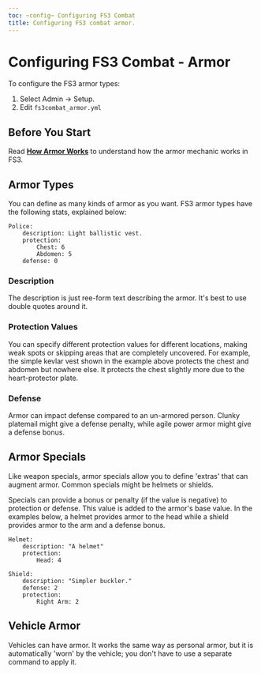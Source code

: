 ```yaml
---
toc: ~config~ Configuring FS3 Combat
title: Configuring FS3 combat armor.
---
```

# Configuring FS3 Combat - Armor

To configure the FS3 armor types:

1. Select Admin -> Setup.
2. Edit `fs3combat_armor.yml`

## Before You Start

Read **[How Armor Works](http://aresmush.com/fs3/fs3-3/combat-mechanics#armor)** to understand how the armor mechanic works in FS3.

## Armor Types

You can define as many kinds of armor as you want.  FS3 armor types have the following stats, explained below:

    Police:
        description: Light ballistic vest.
        protection: 
            Chest: 6 
            Abdomen: 5
        defense: 0

### Description

The description is just ree-form text describing the armor.  It's best to use double quotes around it.

### Protection Values

You can specify different protection values for different locations, making weak spots or skipping areas that are completely uncovered. For example, the simple kevlar vest shown in the example above protects the chest and abdomen but nowhere else.  It protects the chest slightly more due to the heart-protector plate.

### Defense

Armor can impact defense compared to an un-armored person.  Clunky platemail might give a defense penalty, while agile power armor might give a defense bonus.

## Armor Specials

Like weapon specials, armor specials allow you to define 'extras' that can augment armor.  Common specials might be helmets or shields.  

Specials can provide a bonus or penalty (if the value is negative) to protection or defense.  This value is added to the armor's base value.  In the examples below, a helmet provides armor to the head while a shield provides armor to the arm and a defense bonus.

    Helmet:
        description: "A helmet"
        protection:
            Head: 4
    
    Shield:
        description: "Simpler buckler."
        defense: 2
        protection:
            Right Arm: 2


## Vehicle Armor

Vehicles can have armor.  It works the same way as personal armor, but it is automatically 'worn' by the vehicle; you don't have to use a separate command to apply it.
